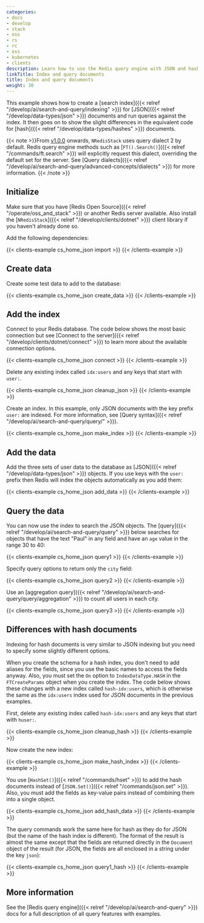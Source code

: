 ```yaml
---
categories:
- docs
- develop
- stack
- oss
- rs
- rc
- oss
- kubernetes
- clients
description: Learn how to use the Redis query engine with JSON and hash documents.
linkTitle: Index and query documents
title: Index and query documents
weight: 30
---
```


This example shows how to create a
[search index]({{< relref "/develop/ai/search-and-query/indexing" >}})
for [JSON]({{< relref "/develop/data-types/json" >}}) documents and
run queries against the index. It then goes on to show the slight differences
in the equivalent code for [hash]({{< relref "/develop/data-types/hashes" >}})
documents.

{{< note >}}From [v1.0.0](https://github.com/redis/NRedisStack/releases/tag/v1.0.0)
onwards, `NRedisStack` uses query dialect 2 by default.
Redis query engine methods such as [`FT().Search()`]({{< relref "/commands/ft.search" >}})
will explicitly request this dialect, overriding the default set for the server.
See
[Query dialects]({{< relref "/develop/ai/search-and-query/advanced-concepts/dialects" >}})
for more information.
{{< /note >}}

## Initialize

Make sure that you have [Redis Open Source]({{< relref "/operate/oss_and_stack" >}})
or another Redis server available. Also install the
[`NRedisStack`]({{< relref "/develop/clients/dotnet" >}}) client library if you
haven't already done so. 

Add the following dependencies:

{{< clients-example cs_home_json import >}}
{{< /clients-example >}}

## Create data

Create some test data to add to the database:

{{< clients-example cs_home_json create_data >}}
{{< /clients-example >}}

## Add the index

Connect to your Redis database. The code below shows the most
basic connection but see
[Connect to the server]({{< relref "/develop/clients/dotnet/connect" >}})
to learn more about the available connection options.

{{< clients-example cs_home_json connect >}}
{{< /clients-example >}}

Delete any existing index called `idx:users` and any keys that start with `user:`.

{{< clients-example cs_home_json cleanup_json >}}
{{< /clients-example >}}

Create an index. In this example, only JSON documents with the key prefix `user:` are indexed. For more information, see [Query syntax]({{< relref "/develop/ai/search-and-query/query/" >}}).

{{< clients-example cs_home_json make_index >}}
{{< /clients-example >}}

## Add the data

Add the three sets of user data to the database as
[JSON]({{< relref "/develop/data-types/json" >}}) objects.
If you use keys with the `user:` prefix then Redis will index the
objects automatically as you add them:

{{< clients-example cs_home_json add_data >}}
{{< /clients-example >}}

## Query the data

You can now use the index to search the JSON objects. The
[query]({{< relref "/develop/ai/search-and-query/query" >}})
below searches for objects that have the text "Paul" in any field
and have an `age` value in the range 30 to 40:

{{< clients-example cs_home_json query1 >}}
{{< /clients-example >}}

Specify query options to return only the `city` field:

{{< clients-example cs_home_json query2 >}}
{{< /clients-example >}}

Use an
[aggregation query]({{< relref "/develop/ai/search-and-query/query/aggregation" >}})
to count all users in each city.

{{< clients-example cs_home_json query3 >}}
{{< /clients-example >}}

## Differences with hash documents

Indexing for hash documents is very similar to JSON indexing but you
need to specify some slightly different options.

When you create the schema for a hash index, you don't need to
add aliases for the fields, since you use the basic names to access
the fields anyway. Also, you must set the `On` option to `IndexDataType.HASH`
in the `FTCreateParams` object when you create the index. The code below shows
these changes with a new index called `hash-idx:users`, which is otherwise the
same as the `idx:users` index used for JSON documents in the previous examples.

First, delete any existing index called `hash-idx:users` and any keys that start with `huser:`.

{{< clients-example cs_home_json cleanup_hash >}}
{{< /clients-example >}}

Now create the new index:

{{< clients-example cs_home_json make_hash_index >}}
{{< /clients-example >}}

You use [`HashSet()`]({{< relref "/commands/hset" >}}) to add the hash
documents instead of [`JSON.Set()`]({{< relref "/commands/json.set" >}}).
Also, you must add the fields as key-value pairs instead of combining them
into a single object.

{{< clients-example cs_home_json add_hash_data >}}
{{< /clients-example >}}

The query commands work the same here for hash as they do for JSON (but
the name of the hash index is different). The format of the result is
almost the same except that the fields are returned directly in the
`Document` object of the result (for JSON, the fields are all enclosed
in a string under the key `json`):

{{< clients-example cs_home_json query1_hash >}}
{{< /clients-example >}}

## More information

See the [Redis query engine]({{< relref "/develop/ai/search-and-query" >}}) docs
for a full description of all query features with examples.
